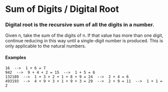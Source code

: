 # Sum of Digits / Digital Root

### Digital root is the recursive sum of all the digits in a number.

Given n, take the sum of the digits of n. If that value has more than one digit, continue reducing in this way until a single-digit number is produced. This is only applicable to the natural numbers.

#### Examples
   ```
   16  -->  1 + 6 = 7  
   942  -->  9 + 4 + 2 = 15  -->  1 + 5 = 6  
132189  -->  1 + 3 + 2 + 1 + 8 + 9 = 24  -->  2 + 4 = 6  
493193  -->  4 + 9 + 3 + 1 + 9 + 3 = 29  -->  2 + 9 = 11  -->  1 + 1 = 2  
```
